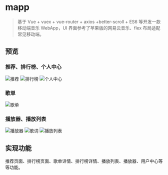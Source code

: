 # mapp

> 基于 Vue + vuex + vue-router + axios +better-scroll + ES6 等开发一款移动端音乐 WebApp，UI 界面参考了苹果版的网易云音乐、flex 布局适配常见移动端。

## 预览
### 推荐、排行榜、个人中心
![推荐](https://github.com/Vicik/music/blob/master/docImg/%E6%8E%A8%E8%8D%90.jpg)
![排行榜](https://github.com/Vicik/music/blob/master/docImg/%E6%8E%92%E8%A1%8C.jpg)
![个人中心](https://github.com/Vicik/music/blob/master/docImg/%E4%B8%AA%E4%BA%BA%E4%B8%AD%E5%BF%83.jpg)
### 歌单
![歌单](https://github.com/Vicik/music/blob/master/docImg/%E6%AD%8C%E5%8D%95%E8%AF%A6%E6%83%85.jpg)
### 播放器、播放列表
![播放器](https://github.com/Vicik/music/blob/master/docImg/%E6%92%AD%E6%94%BE%E5%99%A8.jpg)
![歌词](https://github.com/Vicik/music/blob/master/docImg/%E6%AD%8C%E8%AF%8D.jpg)
![播放列表](https://github.com/Vicik/music/blob/master/docImg/%E6%92%AD%E6%94%BE%E5%88%97%E8%A1%A8.jpg)
## 实现功能
推荐页面、排行榜页面、歌单详情、排行榜详情、播放列表、播放器、用户中心等等功能。
